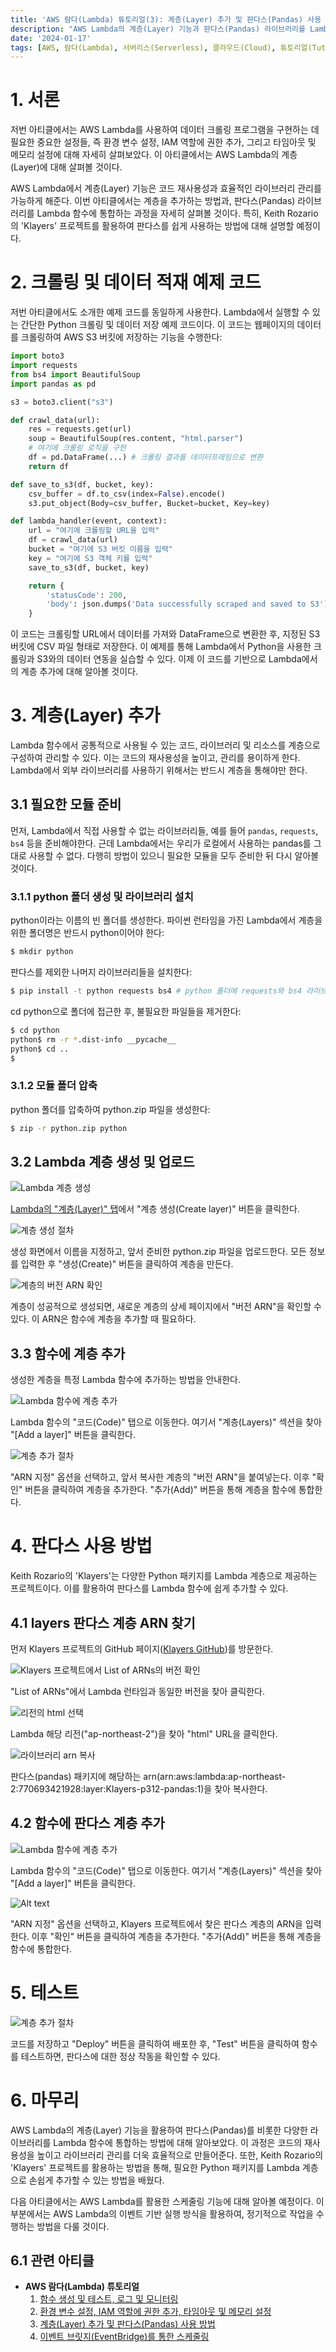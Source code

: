 ```yaml
---
title: 'AWS 람다(Lambda) 튜토리얼(3): 계층(Layer) 추가 및 판다스(Pandas) 사용 방법'
description: "AWS Lambda의 계층(Layer) 기능과 판다스(Pandas) 라이브러리를 Lambda 함수에 통합하는 방법을 자세히 살펴본다. Keith Rozario의 'Klayers' 프로젝트를 활용하여 판다스를 쉽게 사용하는 방법과 Lambda에서의 계층 추가 및 관리 방법을 배운다. 이를 통해 Python을 사용한 데이터 처리와 분석을 효율적으로 수행할 수 있는 방법을 탐구한다. 또한, Lambda의 서버리스 아키텍처를 통한 코드 재사용성과 라이브러리 관리의 효율성을 극대화하는 방법에 대해서도 알아볼 것이다."
date: '2024-01-17'
tags: [AWS, 람다(Lambda), 서버리스(Serverless), 클라우드(Cloud), 튜토리얼(Tutorial), 계층(Layer), 판다스(Pandas)]
---
```

# 1. 서론

저번 아티클에서는 AWS Lambda를 사용하여 데이터 크롤링 프로그램을 구현하는 데 필요한 중요한 설정들, 즉 환경 변수 설정, IAM 역할에 권한 추가, 그리고 타임아웃 및 메모리 설정에 대해 자세히 살펴보았다. 이 아티클에서는 AWS Lambda의 계층(Layer)에 대해 살펴볼 것이다.

AWS Lambda에서 계층(Layer) 기능은 코드 재사용성과 효율적인 라이브러리 관리를 가능하게 해준다. 이번 아티클에서는 계층을 추가하는 방법과, 판다스(Pandas) 라이브러리를 Lambda 함수에 통합하는 과정을 자세히 살펴볼 것이다. 특히, Keith Rozario의 'Klayers' 프로젝트를 활용하여 판다스를 쉽게 사용하는 방법에 대해 설명할 예정이다.

# 2. 크롤링 및 데이터 적재 예제 코드

저번 아티클에서도 소개한 예제 코드를 동일하게 사용한다. Lambda에서 실행할 수 있는 간단한 Python 크롤링 및 데이터 저장 예제 코드이다. 이 코드는 웹페이지의 데이터를 크롤링하여 AWS S3 버킷에 저장하는 기능을 수행한다:

```py
import boto3
import requests
from bs4 import BeautifulSoup
import pandas as pd

s3 = boto3.client("s3")

def crawl_data(url):
    res = requests.get(url)
    soup = BeautifulSoup(res.content, "html.parser")
    # 여기에 크롤링 로직을 구현
    df = pd.DataFrame(...) # 크롤링 결과를 데이터프레임으로 변환
    return df

def save_to_s3(df, bucket, key):
    csv_buffer = df.to_csv(index=False).encode()
    s3.put_object(Body=csv_buffer, Bucket=bucket, Key=key)

def lambda_handler(event, context):
    url = "여기에 크롤링할 URL을 입력"
    df = crawl_data(url)
    bucket = "여기에 S3 버킷 이름을 입력"
    key = "여기에 S3 객체 키를 입력"
    save_to_s3(df, bucket, key)

    return {
        'statusCode': 200,
        'body': json.dumps('Data successfully scraped and saved to S3')
    }
```

이 코드는 크롤링할 URL에서 데이터를 가져와 DataFrame으로 변환한 후, 지정된 S3 버킷에 CSV 파일 형태로 저장한다. 이 예제를 통해 Lambda에서 Python을 사용한 크롤링과 S3와의 데이터 연동을 실습할 수 있다. 이제 이 코드를 기반으로 Lambda에서의 계층 추가에 대해 알아볼 것이다.

# 3. 계층(Layer) 추가

Lambda 함수에서 공통적으로 사용될 수 있는 코드, 라이브러리 및 리소스를 계층으로 구성하여 관리할 수 있다. 이는 코드의 재사용성을 높이고, 관리를 용이하게 한다. Lambda에서 외부 라이브러리를 사용하기 위해서는 반드시 계층을 통해야만 한다.

## 3.1 필요한 모듈 준비

먼저, Lambda에서 직접 사용할 수 없는 라이브러리들, 예를 들어 `pandas`, `requests`, `bs4` 등을 준비해야한다. 근데 Lambda에서는 우리가 로컬에서 사용하는 pandas를 그대로 사용할 수 없다. 다행히 방법이 있으니 필요한 모듈을 모두 준비한 뒤 다시 알아볼 것이다.

### 3.1.1 python 폴더 생성 및 라이브러리 설치

python이라는 이름의 빈 폴더를 생성한다. 파이썬 런타임을 가진 Lambda에서 계층을 위한 폴더명은 반드시 python이어야 한다:

```sh
$ mkdir python 
```

판다스를 제외한 나머지 라이브러리들을 설치한다:

```sh
$ pip install -t python requests bs4 # python 폴더에 requests와 bs4 라이브러리 설치
```

cd python으로 폴더에 접근한 후, 불필요한 파일들을 제거한다:

```sh
$ cd python
python$ rm -r *.dist-info __pycache__
python$ cd ..
$
```

### 3.1.2 모듈 폴더 압축

python 폴더를 압축하여 python.zip 파일을 생성한다:

```sh
$ zip -r python.zip python
```

## 3.2 Lambda 계층 생성 및 업로드

![Lambda 계층 생성](https://yoonminlee-blog-image.s3.ap-northeast-2.amazonaws.com/aws-lambda-layer-pandas-2.png)

[Lambda의 "계층(Layer)" 탭](https://ap-northeast-2.console.aws.amazon.com/lambda/home?region=ap-northeast-2#/layers)에서 "계층 생성(Create layer)" 버튼을 클릭한다.

![계층 생성 절차](https://yoonminlee-blog-image.s3.ap-northeast-2.amazonaws.com/aws-lambda-layer-pandas-3.png)

생성 화면에서 이름을 지정하고, 앞서 준비한 python.zip 파일을 업로드한다. 모든 정보를 입력한 후 "생성(Create)" 버튼을 클릭하여 계층을 만든다.

![계층의 버전 ARN 확인](https://yoonminlee-blog-image.s3.ap-northeast-2.amazonaws.com/aws-lambda-layer-pandas-4.png)

계층이 성공적으로 생성되면, 새로운 계층의 상세 페이지에서 "버전 ARN"을 확인할 수 있다. 이 ARN은 함수에 계층을 추가할 때 필요하다.

## 3.3 함수에 계층 추가

생성한 계층을 특정 Lambda 함수에 추가하는 방법을 안내한다.

![Lambda 함수에 계층 추가](https://yoonminlee-blog-image.s3.ap-northeast-2.amazonaws.com/aws-lambda-layer-pandas-1.png)

Lambda 함수의 "코드(Code)" 탭으로 이동한다. 여기서 "계층(Layers)" 섹션을 찾아 "[Add a layer]" 버튼을 클릭한다.

![계층 추가 절차](https://yoonminlee-blog-image.s3.ap-northeast-2.amazonaws.com/aws-lambda-layer-pandas-5.png)

"ARN 지정" 옵션을 선택하고, 앞서 복사한 계층의 "버전 ARN"을 붙여넣는다. 이후 "확인" 버튼을 클릭하여 계층을 추가한다. "추가(Add)" 버튼을 통해 계층을 함수에 통합한다.

# 4. 판다스 사용 방법

Keith Rozario의 'Klayers'는 다양한 Python 패키지를 Lambda 계층으로 제공하는 프로젝트이다. 이를 활용하여 판다스를 Lambda 함수에 쉽게 추가할 수 있다.

## 4.1 layers 판다스 계층 ARN 찾기

먼저 Klayers 프로젝트의 GitHub 페이지([Klayers GitHub](https://github.com/keithrozario/Klayers))를 방문한다.

![Klayers 프로젝트에서 List of ARNs의 버전 확인](https://yoonminlee-blog-image.s3.ap-northeast-2.amazonaws.com/aws-lambda-layer-pandas-6.png)

"List of ARNs"에서 Lambda 런타임과 동일한 버전을 찾아 클릭한다.

![리전의 html 선택](https://yoonminlee-blog-image.s3.ap-northeast-2.amazonaws.com/aws-lambda-layer-pandas-7.png)

Lambda 해당 리전("ap-northeast-2")을 찾아 "html" URL을 클릭한다.

![라이브러리 arn 복사](https://yoonminlee-blog-image.s3.ap-northeast-2.amazonaws.com/aws-lambda-layer-pandas-8.png)

판다스(pandas) 패키지에 해당하는 arn(arn:aws:lambda:ap-northeast-2:770693421928:layer:Klayers-p312-pandas:1)을 찾아 복사한다.

## 4.2 함수에 판다스 계층 추가

![Lambda 함수에 계층 추가](https://yoonminlee-blog-image.s3.ap-northeast-2.amazonaws.com/aws-lambda-layer-pandas-1.png)

Lambda 함수의 "코드(Code)" 탭으로 이동한다. 여기서 "계층(Layers)" 섹션을 찾아 "[Add a layer]" 버튼을 클릭한다.

![Alt text](https://yoonminlee-blog-image.s3.ap-northeast-2.amazonaws.com/aws-lambda-layer-pandas-9.png)

"ARN 지정" 옵션을 선택하고, Klayers 프로젝트에서 찾은 판다스 계층의 ARN을 입력한다. 이후 "확인" 버튼을 클릭하여 계층을 추가한다. "추가(Add)" 버튼을 통해 계층을 함수에 통합한다.

# 5. 테스트

![계층 추가 절차](https://yoonminlee-blog-image.s3.ap-northeast-2.amazonaws.com/aws-lambda-layer-pandas-10.png)

코드를 저장하고 "Deploy" 버튼을 클릭하여 배포한 후, "Test" 버튼을 클릭하여 함수를 테스트하면, 판다스에 대한 정상 작동을 확인할 수 있다.

# 6. 마무리

AWS Lambda의 계층(Layer) 기능을 활용하여 판다스(Pandas)를 비롯한 다양한 라이브러리를 Lambda 함수에 통합하는 방법에 대해 알아보았다. 이 과정은 코드의 재사용성을 높이고 라이브러리 관리를 더욱 효율적으로 만들어준다. 또한, Keith Rozario의 'Klayers' 프로젝트를 활용하는 방법을 통해, 필요한 Python 패키지를 Lambda 계층으로 손쉽게 추가할 수 있는 방법을 배웠다.

다음 아티클에서는 AWS Lambda를 활용한 스케줄링 기능에 대해 알아볼 예정이다. 이 부분에서는 AWS Lambda의 이벤트 기반 실행 방식을 활용하여, 정기적으로 작업을 수행하는 방법을 다룰 것이다.

## 6.1 관련 아티클

- **AWS 람다(Lambda) 튜토리얼**
    1. [함수 생성 및 테스트, 로그 및 모니터링](/aws-lambda-function-creation-testing-log-monitoring)
    2. [환경 변수 설정, IAM 역할에 권한 추가, 타임아웃 및 메모리 설정](/aws-lambda-environment-variables-iam-timeout-memory)
    3. [계층(Layer) 추가 및 판다스(Pandas) 사용 방법](/aws-lambda-layer-pandas)
    4. [이벤트 브릿지(EventBridge)를 통한 스케줄링](/aws-lambda-eventbridge-scheduling)